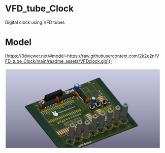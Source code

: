 # VFD_tube_Clock
Digital clock using VFD tubes


# Model
[https://3dviewer.net/#model=https://raw.githubusercontent.com/2k2e2n/VFD_tube_Clock/main/readme_assets/VFDclock.glb]()



![alt text](VFDclock.png)